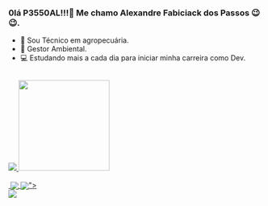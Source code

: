 ### 0lá P3550AL!!!👋 Me chamo Alexandre Fabiciack dos Passos 😉😉.

- 🌱 Sou Técnico em agropecuária.
- 🌲 Gestor Ambiental.
- 💻 Estudando mais a cada dia para iniciar minha carreira como Dev.
##
<div>
  <a href="https://github.com/AlexandreFabiciack">
    <picture>
<source 
  srcset="https://github-readme-stats.vercel.app/api?username=AlexandreFabiciack&show_icons=true&theme=dark"
  media="(prefers-color-scheme: dark)"
/>
<source
  srcset="https://github-readme-stats.vercel.app/api?username=AlexandreFabiciack&show_icons=true"
  media="(prefers-color-scheme: light), (prefers-color-scheme: no-preference)"
/>
<img src="https://github-readme-stats.vercel.app/api?username=AlexandreFabiciack&show_icons=true" />
</picture>
    <img height="180em" src="https://github-readme-stats.vercel.app/api/top-langs/?username=AlexandreFabiciack&layout=compact)](https://github.com/anuraghazra/github-readme-stats)"
</div>
    
<div syle="display: inline_block"><br>
  <img align="center" alt="" height"30" width"40" src="https://cdn.jsdelivr.net/gh/devicons/devicon/icons/html5/html5-original.svg">
  <img align="center" height"30" width"40" src="https://cdn.jsdelivr.net/gh/devicons/devicon/icons/javascript/javascript-original.svg">
  <img align="center" height"30" wildth"40" src="<i class="devicon-html5-plain></i>">
</div>
  
   <img src="https://cdn.jsdelivr.net/gh/devicons/devicon/icons/html5/html5-original.svg" />
          
